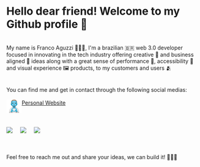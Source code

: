 # Hello dear friend! Welcome to my Github profile 👋
<br>
My name is Franco Aguzzi 👨🏼‍💻, I'm a brazilian 🇧🇷 web 3.0 developer focused in innovating in the tech industry offering creative 🎨 and business aligned 🏤 ideas along with a great sense of performance 🚀, accessibility 🦾 and visual experience 🖼 products, to my customers and users 🫂
<br>
<br>
<br>
You can find me and get in contact through the following social medias:
<br>
<br>

<div style="display: flex; margin-bottom: 20px">
<img src="/personal-website.png" width="40px" /> 
<a href="https://francoaguzzi.com">Personal Website</a>
</div>

<br>

<div style="display: flex">
  
<a href="https://www.linkedin.com/in/franco-aguzzi-546506184/" style="margin-right: 20px">
  <img src="https://img.shields.io/badge/linkedin-%230077B5.svg?style=for-the-badge&logo=linkedin&logoColor=white" />
</a>
  
<a href="https://wa.me/5548996050413/" style="margin-right: 20px">
  <img src="https://img.shields.io/badge/WhatsApp-25D366?style=for-the-badge&logo=whatsapp&logoColor=white"/>
</a>
  
<a href="https://github.com/FrancoAguzzi/">
  <img src="https://img.shields.io/badge/GitHub-100000?style=for-the-badge&logo=github&logoColor=white"/>
</a>
  
</div>

<br>
<br>
<br>
Feel free to reach me out and share your ideas, we can build it! ✋🏼😉
